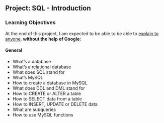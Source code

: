 ## Project: SQL - Introduction

### Learning Objectives
At the end of this project, I am expected to be able to be able to [explain to anyone](https://fs.blog/feynman-learning-technique/), **without the help of Google:**

#### General
- What’s a database
- What’s a relational database
- What does SQL stand for
- What’s MySQL
- How to create a database in MySQL
- What does DDL and DML stand for
- How to CREATE or ALTER a table
- How to SELECT data from a table
- How to INSERT, UPDATE or DELETE data
- What are subqueries
- How to use MySQL functions
